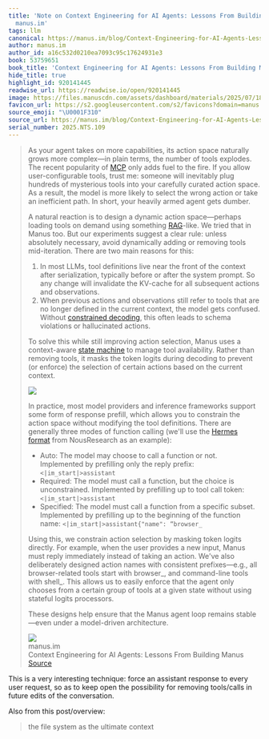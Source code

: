 ```yaml
---
title: 'Note on Context Engineering for AI Agents: Lessons From Building Manus via
  manus.im'
tags: llm
canonical: https://manus.im/blog/Context-Engineering-for-AI-Agents-Lessons-from-Building-Manus
author: manus.im
author_id: a16c532d0210ea7093c95c17624931e3
book: 53759651
book_title: 'Context Engineering for AI Agents: Lessons From Building Manus'
hide_title: true
highlight_id: 920141445
readwise_url: https://readwise.io/open/920141445
image: https://files.manuscdn.com/assets/dashboard/materials/2025/07/18/eaafe9e6a174b29458c314ccc225dbdd39a7c9d66e60786235165d9aba23f578.webp
favicon_url: https://s2.googleusercontent.com/s2/favicons?domain=manus.im
source_emoji: "\U0001F310"
source_url: https://manus.im/blog/Context-Engineering-for-AI-Agents-Lessons-from-Building-Manus#:~:text=As%20your%20agent,a%20model-driven%20architecture.
serial_number: 2025.NTS.109
---
```

> As your agent takes on more capabilities, its action space naturally grows more complex—in plain terms, the number of tools explodes. The recent popularity of [MCP](https://modelcontextprotocol.io/introduction) only adds fuel to the fire. If you allow user-configurable tools, trust me: someone will inevitably plug hundreds of mysterious tools into your carefully curated action space. As a result, the model is more likely to select the wrong action or take an inefficient path. In short, your heavily armed agent gets dumber.
> 
> A natural reaction is to design a dynamic action space—perhaps loading tools on demand using something [RAG](https://en.wikipedia.org/wiki/Retrieval-augmented_generation)-like. We tried that in Manus too. But our experiments suggest a clear rule: unless absolutely necessary, avoid dynamically adding or removing tools mid-iteration. There are two main reasons for this:
> 
> 1. In most LLMs, tool definitions live near the front of the context after serialization, typically before or after the system prompt. So any change will invalidate the KV-cache for all subsequent actions and observations.
> 2. When previous actions and observations still refer to tools that are no longer defined in the current context, the model gets confused. Without [constrained decoding](https://platform.openai.com/docs/guides/structured-outputs), this often leads to schema violations or hallucinated actions.
> 
> To solve this while still improving action selection, Manus uses a context-aware [state machine](https://en.wikipedia.org/wiki/Finite-state_machine) to manage tool availability. Rather than removing tools, it masks the token logits during decoding to prevent (or enforce) the selection of certain actions based on the current context.
> 
> ![](https://d1oupeiobkpcny.cloudfront.net/user_upload_by_module/markdown/310708716691272617/cWxINCvUfrmlbvfV.png)
> 
> In practice, most model providers and inference frameworks support some form of response prefill, which allows you to constrain the action space without modifying the tool definitions. There are generally three modes of function calling (we'll use the [Hermes format](https://github.com/NousResearch/Hermes-Function-Calling) from NousResearch as an example):
> 
> - Auto: The model may choose to call a function or not. Implemented by prefilling only the reply prefix: `<|im_start|>assistant`
> - Required: The model must call a function, but the choice is unconstrained. Implemented by prefilling up to tool call token: `<|im_start|>assistant`
> - Specified: The model must call a function from a specific subset. Implemented by prefilling up to the beginning of the function name: `<|im_start|>assistant{"name": “browser_`
> 
> Using this, we constrain action selection by masking token logits directly. For example, when the user provides a new input, Manus must reply immediately instead of taking an action. We've also deliberately designed action names with consistent prefixes—e.g., all browser-related tools start with browser_, and command-line tools with shell_. This allows us to easily enforce that the agent only chooses from a certain group of tools at a given state without using stateful logits processors.
> 
> These designs help ensure that the Manus agent loop remains stable—even under a model-driven architecture.
> <div class="quoteback-footer"><div class="quoteback-avatar"><img class="mini-favicon" src="https://s2.googleusercontent.com/s2/favicons?domain=manus.im"></div><div class="quoteback-metadata"><div class="metadata-inner"><span style="display:none">FROM:</span><div aria-label="manus.im" class="quoteback-author"> manus.im</div><div aria-label="Context Engineering for AI Agents: Lessons From Building Manus" class="quoteback-title"> Context Engineering for AI Agents: Lessons From Building Manus</div></div></div><div class="quoteback-backlink"><a target="_blank" aria-label="go to the full text of this quotation" rel="noopener" href="https://manus.im/blog/Context-Engineering-for-AI-Agents-Lessons-from-Building-Manus#:~:text=As%20your%20agent,a%20model-driven%20architecture." class="quoteback-arrow"> Source</a></div></div>

This is a very interesting technique: force an assistant response to every user request, so as to keep open the possibility for removing tools/calls in future edits of the conversation.

Also from this post/overview:
> the file system as the ultimate context